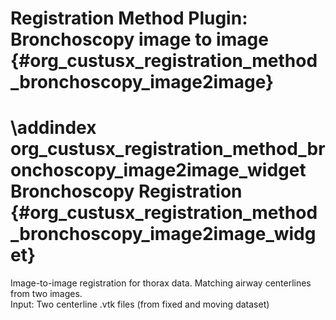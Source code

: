 Registration Method Plugin: Bronchoscopy image to image {#org_custusx_registration_method_bronchoscopy_image2image}
===========================================================

\addindex org_custusx_registration_method_bronchoscopy_image2image_widget
Bronchoscopy Registration {#org_custusx_registration_method_bronchoscopy_image2image_widget}
===========================================================

Image-to-image registration for thorax data. Matching airway centerlines from two images.<br>
Input: Two centerline .vtk files (from fixed and moving dataset)
